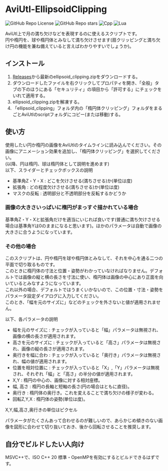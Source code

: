 # AviUtl-EllipsoidClipping
![GitHub Repo License](https://img.shields.io/github/license/sing-kuro/AviUtl-EllipsoidClipping?)
![GitHub Repo stars](https://img.shields.io/github/stars/sing-kuro/AviUtl-EllipsoidClipping?)
![Cpp](https://img.shields.io/badge/-Cplusplus-00599C.svg?logo=cplusplus&style=plastic)
![Lua](https://img.shields.io/badge/-Lua-2C2D72.svg?logo=lua&style=plastic)

AviUtl上で月の満ち欠けなどを表現するのに使えるスクリプトです。  
円や楕円を、球や楕円体とみなして満ち欠けさせます(扇クリッピングと満ち欠け円の機能を兼ね備えていると言えばわかりやすいでしょうか)。  

## インストール
1. [Releases](https://github.com/sing-kuro/AviUtl-EllipsoidClipping/releases)から最新のellipsoid_clipping.zipをダウンロードする。
1. ダウンロードしたファイルを右クリックしてプロパティを開き、「全般」タブの下のほうにある「セキュリティ」の項目から「許可する」にチェックをいれて適用する。
1. ellipsoid_clipping.zipを解凍する。
1. 「ellipsoid_clipping」フォルダ内の「楕円体クリッピング」フォルダをまるごとAviUtlのscriptフォルダにコピー(または移動)する。

## 使い方
使用したい円か楕円の画像をAviUtlのタイムラインに読み込んでください。その画像にアニメーション効果を追加し、「楕円体クリッピング」を選択してください。  
(以降、円は楕円、球は楕円体として説明を進めます)  
以下、スライダーとチェックボックスの説明
- 基準角Z・Y・X : どこを欠けさせる(満ちさせる)か(単位は度)
- 拡張角 : どの程度欠けさせる(満ちさせる)か(単位は度)
- マスクの反転 : 透明部分と不透明部分を反転するかどうか
### 画像の大きさいっぱいに楕円がまっすぐ描かれている場合
基準角Z・Y・Xと拡張角だけを適当にいじれば良いです(普通に満ち欠けさせる場合は基準角Yは0のままになると思います)。ほかのパラメータは自動で画像の大きさに合うようになっています。

### その他の場合
このスクリプトは、円や楕円を球や楕円体とみなして、それを中心を通る二つの平面で切り取るものです。  
このときに楕円体の寸法と位置・姿勢がわかっていなければなりません。デフォルトでは画像の縦と横の長さを寸法に使い、楕円体は画像の中心にあり正面を向いているとみなすようになっています。  
これ以外の場合、デフォルトではうまくいかないので、この位置・寸法・姿勢をパラメータ設定ダイアログに入力してください。  
このとき、「幅を元のサイズに」などのチェックを外さないと値が適用されません。

以下、各パラメータの説明
- 幅を元のサイズに : チェックが入っていると「幅」パラメータは無視され、画像の横の長さが適用されます。
- 高さを元のサイズに : チェックが入っていると「高さ」パラメータは無視され、画像の縦の長さが適用されます。
- 奥行きを幅に合わ : チェックが入っていると「奥行き」パラメータは無視され、幅の値が適用されます。
- 位置を相対位置に : チェックが入っていると「X」,「Y」パラメータは無視され、それぞれ「幅」と「高さ」の半分の値が適用されます。
- X,Y : 楕円の中心の、画像に対する相対座標。
- 幅, 高さ : 楕円の長軸と短軸の長さ(円の場合はともに直径)。
- 奥行き : 楕円体の奥行き。これを変えることで満ち欠けの様子が変わる。
- 回転Z,Y,X : 楕円体の姿勢(単位は度)。

X,Y,幅,高さ,奥行きの単位はピクセル

パラメータがたくさんあって合わせるのが難しいので、あらかじめ傾きのない画像を図形に合わせて切り抜いておき、後から回転させることを推奨します。

## 自分でビルドしたい人向け
MSVC++で、ISO C++ 20 標準・OpenMPを有効にするとビルドできるはずです。


